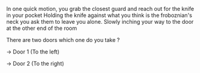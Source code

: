 In one quick motion, you grab the closest guard and reach out for the knife in your pocket
Holding the knife against what you think is the froboznian's neck you ask them to leave you alone.
Slowly inching your way to the door at the other end of the room

There are two doors which one do you take ?

-> Door 1 (To the left)

-> Door 2 (To the right)
